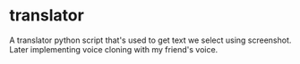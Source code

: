 # translator
A translator python script that's used to get text we select using screenshot. Later implementing voice cloning with my friend's voice.
